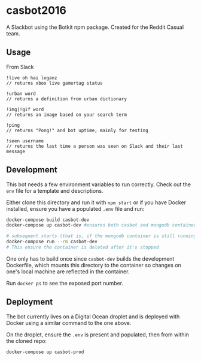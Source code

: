 # casbot2016

A Slackbot using the Botkit npm package. Created for the Reddit Casual team. 


## Usage
From Slack

```
!live oh hai loganz
// returns xbox live gamertag status

!urban word
// returns a definition from urban dictionary

!img|!gif word
// returns an image based on your search term

!ping
// returns "Pong!" and bot uptime; mainly for testing

!seen username
// returns the last time a person was seen on Slack and their last message
```

## Development

This bot needs a few environment variables to run correctly. Check out the `env` file for a template and descriptions.

Either clone this directory and run it with `npm start` or if you have Docker installed, ensure you have a populated `.env` file and run:

```sh
docker-compose build casbot-dev
docker-compose up casbot-dev #ensures both casbot and mongodb containers are started

# subsequent starts (that is, if the mongodb container is still running) are probably better to start with:
docker-compose run --rm casbot-dev
# This ensure the container is deleted after it's stopped
```

One only has to build once since `casbot-dev` builds the development Dockerfile, which mounts this directory to the container so changes on one's local machine are reflected in the container.



Run `docker ps` to see the exposed port number.

## Deployment
 The bot currently lives on a Digital Ocean droplet and is deployed with Docker using a similar command to the one above.
 
 On the droplet, ensure the `.env` is present and populated, then from within the cloned repo:
 
 ```sh
 docker-compose up casbot-prod
 ```
 
